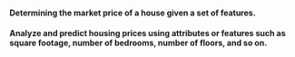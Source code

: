 #### Determining the market price of a house given a set of features. 
#### Analyze and predict housing prices using attributes or features such as square footage, number of bedrooms, number of floors, and so on. 
